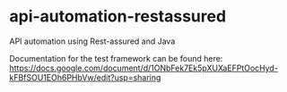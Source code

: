 # api-automation-restassured

API automation using Rest-assured and Java


Documentation for the test framework can be found here:
https://docs.google.com/document/d/1ONbFek7Ek5pXUXaEFPtOocHyd-kFBfSOU1EOh6PHbVw/edit?usp=sharing
